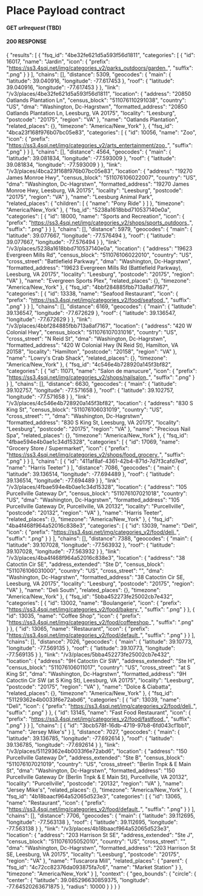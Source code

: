 #  Place Payload contract

#### GET *urlrequest* (TBD)

#### 200 RESPONSE

{
  "results": [
    {
      "fsq_id": "4be32fe621d5a593f56d1811",
      "categories": [
        {
          "id": 16017,
          "name": "Jardin",
          "icon": {
            "prefix": "https://ss3.4sqi.net/img/categories_v2/parks_outdoors/garden_",
            "suffix": ".png"
          }
        }
      ],
      "chains": [],
      "distance": 5309,
      "geocodes": {
        "main": {
          "latitude": 39.040916,
          "longitude": -77.617453
        },
        "roof": {
          "latitude": 39.040916,
          "longitude": -77.617453
        }
      },
      "link": "/v3/places/4be32fe621d5a593f56d1811",
      "location": {
        "address": "20850 Oatlands Plantation Ln",
        "census_block": "511076110291038",
        "country": "US",
        "dma": "Washington, Dc-Hagrstwn",
        "formatted_address": "20850 Oatlands Plantation Ln, Leesburg, VA 20175",
        "locality": "Leesburg",
        "postcode": "20175",
        "region": "VA"
      },
      "name": "Oatlands Plantation",
      "related_places": {},
      "timezone": "America/New_York"
    },
    {
      "fsq_id": "4bca23f168f976b07bc05e83",
      "categories": [
        {
          "id": 10056,
          "name": "Zoo",
          "icon": {
            "prefix": "https://ss3.4sqi.net/img/categories_v2/arts_entertainment/zoo_",
            "suffix": ".png"
          }
        }
      ],
      "chains": [],
      "distance": 4564,
      "geocodes": {
        "main": {
          "latitude": 39.081834,
          "longitude": -77.593009
        },
        "roof": {
          "latitude": 39.081834,
          "longitude": -77.593009
        }
      },
      "link": "/v3/places/4bca23f168f976b07bc05e83",
      "location": {
        "address": "19270 James Monroe Hwy",
        "census_block": "511076106022007",
        "country": "US",
        "dma": "Washington, Dc-Hagrstwn",
        "formatted_address": "19270 James Monroe Hwy, Leesburg, VA 20175",
        "locality": "Leesburg",
        "postcode": "20175",
        "region": "VA"
      },
      "name": "Leesburg Animal Park",
      "related_places": {
        "children": [
          {
            "name": "Pony Ride"
          }
        ]
      },
      "timezone": "America/New_York"
    },
    {
      "fsq_id": "5238a1618bbd710537140e0a",
      "categories": [
        {
          "id": 18000,
          "name": "Sports and Recreation",
          "icon": {
            "prefix": "https://ss3.4sqi.net/img/categories_v2/shops/sports_outdoors_",
            "suffix": ".png"
          }
        }
      ],
      "chains": [],
      "distance": 5979,
      "geocodes": {
        "main": {
          "latitude": 39.077667,
          "longitude": -77.576494
        },
        "roof": {
          "latitude": 39.077667,
          "longitude": -77.576494
        }
      },
      "link": "/v3/places/5238a1618bbd710537140e0a",
      "location": {
        "address": "19623 Evergreen Mills Rd",
        "census_block": "511076106022010",
        "country": "US",
        "cross_street": "Battlefield Parkway",
        "dma": "Washington, Dc-Hagrstwn",
        "formatted_address": "19623 Evergreen Mills Rd (Battlefield Parkway), Leesburg, VA 20175",
        "locality": "Leesburg",
        "postcode": "20175",
        "region": "VA"
      },
      "name": "Evergreen Sports Plex",
      "related_places": {},
      "timezone": "America/New_York"
    },
    {
      "fsq_id": "4bbf284885fbb713a8af7167",
      "categories": [
        {
          "id": 13338,
          "name": "Seafood Restaurant",
          "icon": {
            "prefix": "https://ss3.4sqi.net/img/categories_v2/food/seafood_",
            "suffix": ".png"
          }
        }
      ],
      "chains": [],
      "distance": 6169,
      "geocodes": {
        "main": {
          "latitude": 39.136547,
          "longitude": -77.672629
        },
        "roof": {
          "latitude": 39.136547,
          "longitude": -77.672629
        }
      },
      "link": "/v3/places/4bbf284885fbb713a8af7167",
      "location": {
        "address": "420 W Colonial Hwy",
        "census_block": "511076107031016",
        "country": "US",
        "cross_street": "N Reid St",
        "dma": "Washington, Dc-Hagrstwn",
        "formatted_address": "420 W Colonial Hwy (N Reid St), Hamilton, VA 20158",
        "locality": "Hamilton",
        "postcode": "20158",
        "region": "VA"
      },
      "name": "Lowry's Crab Shack",
      "related_places": {},
      "timezone": "America/New_York"
    },
    {
      "fsq_id": "4c546e4b728920a145f3bf82",
      "categories": [
        {
          "id": 11071,
          "name": "Salon de manucure",
          "icon": {
            "prefix": "https://ss3.4sqi.net/img/categories_v2/shops/nailsalon_",
            "suffix": ".png"
          }
        }
      ],
      "chains": [],
      "distance": 6630,
      "geocodes": {
        "main": {
          "latitude": 39.102757,
          "longitude": -77.571658
        },
        "roof": {
          "latitude": 39.102757,
          "longitude": -77.571658
        }
      },
      "link": "/v3/places/4c546e4b728920a145f3bf82",
      "location": {
        "address": "830 S King St",
        "census_block": "511076106031019",
        "country": "US",
        "cross_street": "",
        "dma": "Washington, Dc-Hagrstwn",
        "formatted_address": "830 S King St, Leesburg, VA 20175",
        "locality": "Leesburg",
        "postcode": "20175",
        "region": "VA"
      },
      "name": "Precious Nail Spa",
      "related_places": {},
      "timezone": "America/New_York"
    },
    {
      "fsq_id": "4fbae594e4b0ae1c34d15328",
      "categories": [
        {
          "id": 17069,
          "name": "Grocery Store / Supermarket",
          "icon": {
            "prefix": "https://ss3.4sqi.net/img/categories_v2/shops/food_grocery_",
            "suffix": ".png"
          }
        }
      ],
      "chains": [
        {
          "id": "411af8af-4361-42b4-871d-7d7f3cafd7ed",
          "name": "Harris Teeter"
        }
      ],
      "distance": 7086,
      "geocodes": {
        "main": {
          "latitude": 39.136514,
          "longitude": -77.694489
        },
        "roof": {
          "latitude": 39.136514,
          "longitude": -77.694489
        }
      },
      "link": "/v3/places/4fbae594e4b0ae1c34d15328",
      "location": {
        "address": "105 Purcellville Gateway Dr",
        "census_block": "511076107021018",
        "country": "US",
        "dma": "Washington, Dc-Hagrstwn",
        "formatted_address": "105 Purcellville Gateway Dr, Purcellville, VA 20132",
        "locality": "Purcellville",
        "postcode": "20132",
        "region": "VA"
      },
      "name": "Harris Teeter",
      "related_places": {},
      "timezone": "America/New_York"
    },
    {
      "fsq_id": "4ba4f468f964a52016c838e3",
      "categories": [
        {
          "id": 13039,
          "name": "Deli",
          "icon": {
            "prefix": "https://ss3.4sqi.net/img/categories_v2/food/deli_",
            "suffix": ".png"
          }
        }
      ],
      "chains": [],
      "distance": 7388,
      "geocodes": {
        "main": {
          "latitude": 39.107028,
          "longitude": -77.563932
        },
        "roof": {
          "latitude": 39.107028,
          "longitude": -77.563932
        }
      },
      "link": "/v3/places/4ba4f468f964a52016c838e3",
      "location": {
        "address": "38 Catoctin Cir SE",
        "address_extended": "Ste D",
        "census_block": "511076106031000",
        "country": "US",
        "cross_street": "",
        "dma": "Washington, Dc-Hagrstwn",
        "formatted_address": "38 Catoctin Cir SE, Leesburg, VA 20175",
        "locality": "Leesburg",
        "postcode": "20175",
        "region": "VA"
      },
      "name": "Deli South",
      "related_places": {},
      "timezone": "America/New_York"
    },
    {
      "fsq_id": "5bba452273fe25002cb7e432",
      "categories": [
        {
          "id": 13002,
          "name": "Boulangerie",
          "icon": {
            "prefix": "https://ss3.4sqi.net/img/categories_v2/food/bakery_",
            "suffix": ".png"
          }
        },
        {
          "id": 13035,
          "name": "Coffee Shop",
          "icon": {
            "prefix": "https://ss3.4sqi.net/img/categories_v2/food/coffeeshop_",
            "suffix": ".png"
          }
        },
        {
          "id": 13065,
          "name": "Restaurant",
          "icon": {
            "prefix": "https://ss3.4sqi.net/img/categories_v2/food/default_",
            "suffix": ".png"
          }
        }
      ],
      "chains": [],
      "distance": 7026,
      "geocodes": {
        "main": {
          "latitude": 39.10773,
          "longitude": -77.569135
        },
        "roof": {
          "latitude": 39.10773,
          "longitude": -77.569135
        }
      },
      "link": "/v3/places/5bba452273fe25002cb7e432",
      "location": {
        "address": "9H Catoctin Cir SW",
        "address_extended": "Ste H",
        "census_block": "511076106011017",
        "country": "US",
        "cross_street": "at S King St",
        "dma": "Washington, Dc-Hagrstwn",
        "formatted_address": "9H Catoctin Cir SW (at S King St), Leesburg, VA 20175",
        "locality": "Leesburg",
        "postcode": "20175",
        "region": "VA"
      },
      "name": "Dolce & Ciabatta",
      "related_places": {},
      "timezone": "America/New_York"
    },
    {
      "fsq_id": "51129362e4b0033f6e72abd6",
      "categories": [
        {
          "id": 13039,
          "name": "Deli",
          "icon": {
            "prefix": "https://ss3.4sqi.net/img/categories_v2/food/deli_",
            "suffix": ".png"
          }
        },
        {
          "id": 13145,
          "name": "Fast Food Restaurant",
          "icon": {
            "prefix": "https://ss3.4sqi.net/img/categories_v2/food/fastfood_",
            "suffix": ".png"
          }
        }
      ],
      "chains": [
        {
          "id": "3bcb578f-16db-4719-97b8-6fd043cf1bb1",
          "name": "Jersey Mike's"
        }
      ],
      "distance": 7027,
      "geocodes": {
        "main": {
          "latitude": 39.136785,
          "longitude": -77.692614
        },
        "roof": {
          "latitude": 39.136785,
          "longitude": -77.692614
        }
      },
      "link": "/v3/places/51129362e4b0033f6e72abd6",
      "location": {
        "address": "150 Purcellville Gateway Dr",
        "address_extended": "Ste B",
        "census_block": "511076107021019",
        "country": "US",
        "cross_street": "Berlin Tnpk & E Main St",
        "dma": "Washington, Dc-Hagrstwn",
        "formatted_address": "150 Purcellville Gateway Dr (Berlin Tnpk & E Main St), Purcellville, VA 20132",
        "locality": "Purcellville",
        "postcode": "20132",
        "region": "VA"
      },
      "name": "Jersey Mike's",
      "related_places": {},
      "timezone": "America/New_York"
    },
    {
      "fsq_id": "4b18baacf964a52065d523e3",
      "categories": [
        {
          "id": 13065,
          "name": "Restaurant",
          "icon": {
            "prefix": "https://ss3.4sqi.net/img/categories_v2/food/default_",
            "suffix": ".png"
          }
        }
      ],
      "chains": [],
      "distance": 7706,
      "geocodes": {
        "main": {
          "latitude": 39.112695,
          "longitude": -77.563138
        },
        "roof": {
          "latitude": 39.112695,
          "longitude": -77.563138
        }
      },
      "link": "/v3/places/4b18baacf964a52065d523e3",
      "location": {
        "address": "203 Harrison St SE",
        "address_extended": "Ste J",
        "census_block": "511076105052010",
        "country": "US",
        "cross_street": "",
        "dma": "Washington, Dc-Hagrstwn",
        "formatted_address": "203 Harrison St SE, Leesburg, VA 20175",
        "locality": "Leesburg",
        "postcode": "20175",
        "region": "VA"
      },
      "name": "Tuscarora Mill",
      "related_places": {
        "parent": {
          "fsq_id": "4c72cc82376da093875fa7c6",
          "name": "Market Station"
        }
      },
      "timezone": "America/New_York"
    }
  ],
  "context": {
    "geo_bounds": {
      "circle": {
        "center": {
          "latitude": 39.085296630859375,
          "longitude": -77.64520263671875
        },
        "radius": 10000
      }
    }
  }
}



